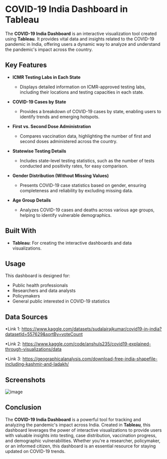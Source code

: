 
# COVID-19 India Dashboard in Tableau

The **COVID-19 India Dashboard** is an interactive visualization tool created using **Tableau**. It provides vital data and insights related to the COVID-19 pandemic in India, offering users a dynamic way to analyze and understand the pandemic's impact across the country.  

## Key Features  

- **ICMR Testing Labs in Each State**  
  - Displays detailed information on ICMR-approved testing labs, including their locations and testing capacities in each state.  

- **COVID-19 Cases by State**  
  - Provides a breakdown of COVID-19 cases by state, enabling users to identify trends and emerging hotspots.  

- **First vs. Second Dose Administration**  
  - Compares vaccination data, highlighting the number of first and second doses administered across the country.  

- **Statewise Testing Details**  
  - Includes state-level testing statistics, such as the number of tests conducted and positivity rates, for easy comparison.  

- **Gender Distribution (Without Missing Values)**  
  - Presents COVID-19 case statistics based on gender, ensuring completeness and reliability by excluding missing data.  

- **Age Group Details**  
  - Analyzes COVID-19 cases and deaths across various age groups, helping to identify vulnerable demographics.  

## Built With  

- **Tableau**: For creating the interactive dashboards and data visualizations.  

## Usage  

This dashboard is designed for:  
- Public health professionals  
- Researchers and data analysts  
- Policymakers  
- General public interested in COVID-19 statistics  

## Data Sources  
•Link 1: https://www.kaggle.com/datasets/sudalairajkumar/covid19-in-india?datasetId=557629&sortBy=voteCount

•Link 2: https://www.kaggle.com/code/anshuls235/covid19-explained-through-visualizations/data

•Link 3: https://geographicalanalysis.com/download-free-india-shapefile-including-kashmir-and-ladakh/ 

## Screenshots  

![image](https://github.com/user-attachments/assets/dd161c52-d6a3-4f13-8e63-ae11bdc77c8a)

## Conclusion  

The **COVID-19 India Dashboard** is a powerful tool for tracking and analyzing the pandemic's impact across India. Created in **Tableau**, this dashboard leverages the power of interactive visualizations to provide users with valuable insights into testing, case distribution, vaccination progress, and demographic vulnerabilities. Whether you're a researcher, policymaker, or an informed citizen, this dashboard is an essential resource for staying updated on COVID-19 trends.  

